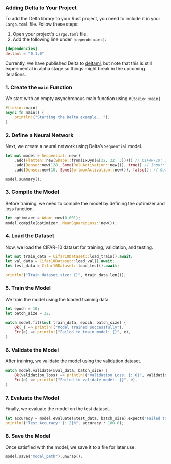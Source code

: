 ---
---

### Adding Delta to Your Project

To add the Delta library to your Rust project, you need to include it in your
`Cargo.toml` file. Follow these steps:

1. Open your project's `Cargo.toml` file.
2. Add the following line under `[dependencies]`:

```toml title="Cargo.toml"
[dependencies]
deltaml = "0.1.0"
```

Currently, we have published Delta to
[deltaml](https://crates.io/crates/deltaml), but note that this is still
experimental in alpha stage so things might break in the upcoming iterations.

### 1. Create the `main` Function

We start with an empty asynchronous main function using `#[tokio::main]`

```rust title="src/main.rs"
#[tokio::main]
async fn main() {
    println!("Starting the Delta example...");
}
```

### 2. Define a Neural Network

Next, we create a neural network using Delta’s `Sequential` model.

```rust title="src/main.rs"
let mut model = Sequential::new()
    .add(Flatten::new(Shape::from(IxDyn(&[32, 32, 3])))) // CIFAR-10: 32x32x3 -> 3072
    .add(Dense::new(128, Some(ReluActivation::new()), true)) // Input: 3072, Output: 128
    .add(Dense::new(10, Some(SoftmaxActivation::new()), false)); // Output: 10 classes

model.summary();
```

### 3. Compile the Model

Before training, we need to compile the model by defining the optimizer and loss
function.

```rust title="src/main.rs"
let optimizer = Adam::new(0.001);
model.compile(optimizer, MeanSquaredLoss::new());
```

### 4. Load the Dataset

Now, we load the CIFAR-10 dataset for training, validation, and testing.

```rust title="src/main.rs"
let mut train_data = Cifar10Dataset::load_train().await;
let val_data = Cifar10Dataset::load_val().await;
let test_data = Cifar10Dataset::load_test().await;

println!("Train dataset size: {}", train_data.len());
```

### 5. Train the Model

We train the model using the loaded training data.

```rust title="src/main.rs"
let epoch = 10;
let batch_size = 32;

match model.fit(&mut train_data, epoch, batch_size) {
    Ok(_) => println!("Model trained successfully"),
    Err(e) => println!("Failed to train model: {}", e),
}
```

### 6. Validate the Model

After training, we validate the model using the validation dataset.

```rust title="src/main.rs"
match model.validate(&val_data, batch_size) {
    Ok(validation_loss) => println!("Validation Loss: {:.6}", validation_loss),
    Err(e) => println!("Failed to validate model: {}", e),
}
```

### 7. Evaluate the Model

Finally, we evaluate the model on the test dataset.

```rust title="src/main.rs"
let accuracy = model.evaluate(&test_data, batch_size).expect("Failed to evaluate the model");
println!("Test Accuracy: {:.2}%", accuracy * 100.0);
```

### 8. Save the Model

Once satisfied with the model, we save it to a file for later use.

```rust title="src/main.rs"
model.save("model_path").unwrap();
```
